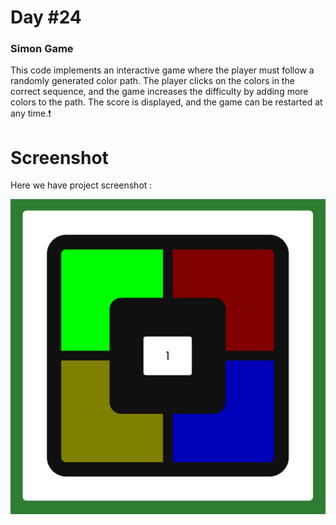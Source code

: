 # Day #24

### Simon Game
This code implements an interactive game where the player must follow a randomly generated color path. The player clicks on the colors in the correct sequence, and the game increases the difficulty by adding more colors to the path. The score is displayed, and the game can be restarted at any time.❗️

# Screenshot
Here we have project screenshot :

![screenshot](screenshot.jpg)
